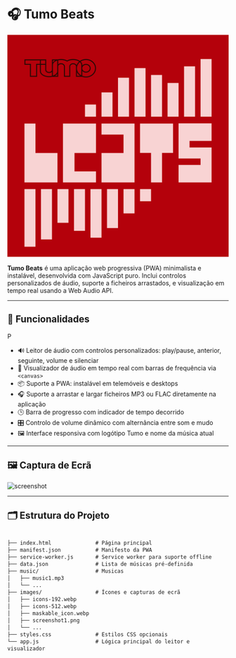 # 🎧 Tumo Beats

![alt text](images/banner.svg)

**Tumo Beats** é uma aplicação web progressiva (PWA) minimalista e instalável, desenvolvida com JavaScript puro. Inclui controlos personalizados de áudio, suporte a ficheiros arrastados, e visualização em tempo real usando a Web Audio API.

---

## 🚀 Funcionalidades
P
- 🔊 Leitor de áudio com controlos personalizados: play/pause, anterior, seguinte, volume e silenciar
- 🎵 Visualizador de áudio em tempo real com barras de frequência via `<canvas>`
- 📦 Suporte a PWA: instalável em telemóveis e desktops
- 🎧 Suporte a arrastar e largar ficheiros MP3 ou FLAC diretamente na aplicação
- 🕒 Barra de progresso com indicador de tempo decorrido
- 🎛️ Controlo de volume dinâmico com alternância entre som e mudo
- 🖼️ Interface responsiva com logótipo Tumo e nome da música atual

---

## 🖼️ Captura de Ecrã

![screenshot](images/screenshot2.png)

---

## 🗂️ Estrutura do Projeto

```plaintext

├── index.html              # Página principal
├── manifest.json           # Manifesto da PWA
├── service-worker.js       # Service worker para suporte offline
├── data.json               # Lista de músicas pré-definida
├── music/                  # Musicas
│   ├── music1.mp3
│   └── ...
├── images/                 # Ícones e capturas de ecrã
│   ├── icons-192.webp
│   ├── icons-512.webp
│   ├── maskable_icon.webp
│   ├── screenshot1.png
│   └── ...
├── styles.css              # Estilos CSS opcionais
└── app.js                  # Lógica principal do leitor e visualizador
```